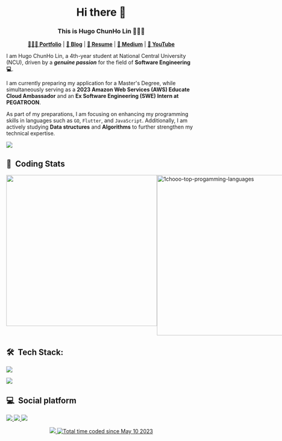 <h1 align="center">
    Hi there 👋
</h1>
<h3 align="center">
    This is Hugo ChunHo Lin 👨🏻‍💻
</h3>

<div align="center">
    <p>
        <a href="https://1chooo-github-io-1chooo.vercel.app/" target="_blank"><b>👨🏻‍💻 Portfolio</b></a> |
        <a href="https://1chooo.github.io/1chooo-blog/" target="_blank"><b>📓 Blog</b></a> |
        <a href="https://1chooo-github-io-1chooo.vercel.app/resume" target="_blank"><b>🧳 Resume</b></a> |
        <a href="https://medium.com/@1chooo" target="_blank"><b>📠 Medium</b></a> |
        <a href="https://www.youtube.com/channel/UCpBU1rXOfdTtxX939f_P_dA" target="_blank"><b>🎥 YouTube</b></a>
    </p>
</div>

I am Hugo ChunHo Lin, a 4th-year student at National Central University (NCU), driven by a ***genuine passion*** for the field of **Software Engineering 💻**.   

I am currently preparing my application for a Master's Degree, while simultaneously serving as a **2023 Amazon Web Services (AWS) Educate Cloud Ambassador** and an **Ex Software Engineering (SWE) Intern at PEGATROON**.

As part of my preparations, I am focusing on enhancing my programming skills in languages such as `GO`, `Flutter`, and `JavaScript`. Additionally, I am actively studying **Data structures** and **Algorithms** to further strengthen my technical expertise.

<div align=left> 
  <img src="https://github-stats-alpha.vercel.app/api?username=1chooo&cc=22272e&tc=37BCF6&ic=fff&bc=0000">
</div>

## 📇 &nbsp;Coding Stats

<div style="display:flex;justify-content:left;">
  <img align="" width="400" src="https://github-readme-stats-1chooo.vercel.app/api/top-langs/?username=1chooo&theme=react&langs_count=5&hide=fortran,tex,assembly,jupyter%20notebook,html＆hide_border=false&count_private=false&layout=compact&size_weight=1&count_weight=0" />
  <!-- <img align="" height="137px" src="https://github-readme-stats-1chooo.vercel.app/api/top-langs/?username=1chooo&theme=react&langs_count=5&hide=fortran,tex,assembly,jupyter%20notebook,html＆hide_border=false&count_private=false&layout=compact&size_weight=1&count_weight=0" /> -->
  <!-- <img align="" height="137px" src="https://github-readme-streak-stats.herokuapp.com/?user=1chooo&theme=vue-dark&hide_border=false" alt="1chooo-top-progamming-languages" /> -->
  <img align="" width="425" src="https://github-readme-stats-1chooo.vercel.app/api?username=1chooo&theme=react&hide_border=false&count_private=true&show_icons=true&include_all_commits=false&number_format=long" alt="1chooo-top-progamming-languages" />
  <!-- <img align="" height="137px" src="https://github-readme-stats-1chooo.vercel.app/api?username=1chooo&theme=react&hide_border=false&count_private=true&show_icons=true&include_all_commits=false&number_format=long" alt="1chooo-top-progamming-languages" /> -->
</div>

## 🛠 &nbsp;Tech Stack:

<p align="left">
  <a href="https://skillicons.dev">
    <img src="https://skillicons.dev/icons?i=python,go,cpp,c,js,java,latex,react,flutter" />
  </a>
</p>
<p align="left">
  <a href="https://skillicons.dev">
    <img src="https://skillicons.dev/icons?i=linux,vscode,github,aws,git,bash,docker,gitlab,figma" />
  </a>
  
</p>

## 💻 &nbsp;Social platform

<p align="left">
  <a href="https://www.linkedin.com/in/1chooo/">
    <img src="https://skillicons.dev/icons?i=linkedin" />
  </a>
  <a href="https://www.instagram.com/lcho____/">
    <img src="https://skillicons.dev/icons?i=instagram" />
  </a>
  <!-- <a href="https://discord.com/invite/lcho#9239">
    <img src="https://skillicons.dev/icons?i=discord" />
  </a> -->
  <a href="https://www.instagram.com/lcho____/">
    <img src="https://skillicons.dev/icons?i=twitter" />
  </a>
  
</p>


<!-- <div align="center">
  <a href="https://visitcount.itsvg.in">
    <img src="https://visitcount.itsvg.in/api?id=1chooo&label=Profile%20Views&color=1&icon=2&pretty=false" height=20/>
  </a>
  <a href="https://wakatime.com/@de962691-c66a-4501-860f-eb122ac6ea13"><img src="https://wakatime.com/badge/user/de962691-c66a-4501-860f-eb122ac6ea13.svg?style=flat" alt="Total time coded since May 10 2023" height=20/></a>
</div> -->

<div align="center">
  <a href="https://github.com/antonkomarev/github-profile-views-counter">
    <img src="https://komarev.com/ghpvc/?username=1chooo&style=for-the-badge" />
  </a>
  <a href="https://wakatime.com/@de962691-c66a-4501-860f-eb122ac6ea13"><img src="https://wakatime.com/badge/user/de962691-c66a-4501-860f-eb122ac6ea13.svg?style=for-the-badge" alt="Total time coded since May 10 2023" /></a>
</div>

<!-- [![1chooo's wakatime stats](https://github-readme-stats-git-master-1chooo.vercel.app/api/wakatime?username=1chooo&theme=vue-dark)](https://github.com/anuraghazra/github-readme-stats) -->